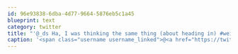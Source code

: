 ```yaml
---
id: 96e93838-6dba-4d77-9664-5876eb5c1a45
blueprint: text
category: twitter
title: "'@_ds Ha, I was thinking the same thing (about heading in) #weird"
caption: '<span class="username username_linked">@<a href="https://twitter.com/_ds" title="Dustin Senos">_ds</a></span> Ha, I was thinking the same thing (about heading in) <span class="hashtag hashtag_local">#<a href="http://tweettemp.darylchymko.ca/?tag=weird">weird</a>'
---
```

